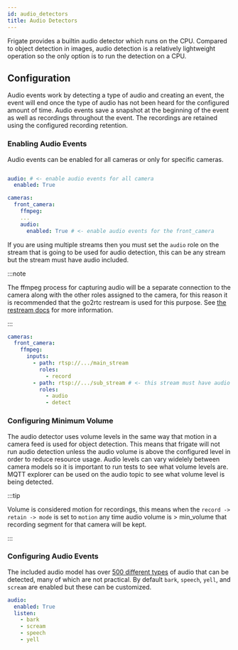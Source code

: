 ```yaml
---
id: audio_detectors
title: Audio Detectors
---
```


Frigate provides a builtin audio detector which runs on the CPU. Compared to object detection in images, audio detection is a relatively lightweight operation so the only option is to run the detection on a CPU.

## Configuration

Audio events work by detecting a type of audio and creating an event, the event will end once the type of audio has not been heard for the configured amount of time. Audio events save a snapshot at the beginning of the event as well as recordings throughout the event. The recordings are retained using the configured recording retention.

### Enabling Audio Events

Audio events can be enabled for all cameras or only for specific cameras.

```yaml

audio: # <- enable audio events for all camera
  enabled: True

cameras:
  front_camera:
    ffmpeg:
    ...
    audio:
      enabled: True # <- enable audio events for the front_camera
```

If you are using multiple streams then you must set the `audio` role on the stream that is going to be used for audio detection, this can be any stream but the stream must have audio included.

:::note

The ffmpeg process for capturing audio will be a separate connection to the camera along with the other roles assigned to the camera, for this reason it is recommended that the go2rtc restream is used for this purpose. See [the restream docs](/configuration/restream.md) for more information.

:::

```yaml
cameras:
  front_camera:
    ffmpeg:
      inputs:
        - path: rtsp://.../main_stream
          roles:
            - record
        - path: rtsp://.../sub_stream # <- this stream must have audio enabled
          roles:
            - audio
            - detect
```

### Configuring Minimum Volume

The audio detector uses volume levels in the same way that motion in a camera feed is used for object detection. This means that frigate will not run audio detection unless the audio volume is above the configured level in order to reduce resource usage. Audio levels can vary widelely between camera models so it is important to run tests to see what volume levels are. MQTT explorer can be used on the audio topic to see what volume level is being detected.

:::tip

Volume is considered motion for recordings, this means when the `record -> retain -> mode` is set to `motion` any time audio volume is > min_volume that recording segment for that camera will be kept.

:::

### Configuring Audio Events

The included audio model has over [500 different types](https://github.com/blakeblackshear/frigate/blob/dev/audio-labelmap.txt) of audio that can be detected, many of which are not practical. By default `bark`, `speech`, `yell`, and `scream` are enabled but these can be customized.

```yaml
audio:
  enabled: True
  listen:
    - bark
    - scream
    - speech
    - yell
```
